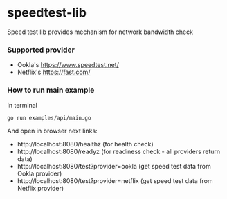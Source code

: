 # speedtest-lib

Speed test lib provides mechanism for network bandwidth check

### Supported provider

* Ookla's https://www.speedtest.net/
* Netflix's https://fast.com/

### How to run main example

In terminal

```shell
go run examples/api/main.go
```

And open in browser next links:

* http://localhost:8080/healthz (for health check)
* http://localhost:8080/readyz (for readiness check - all providers return data)
* http://localhost:8080/test?provider=ookla (get speed test data from Ookla provider)
* http://localhost:8080/test?provider=netflix (get speed test data from Netflix provider)
